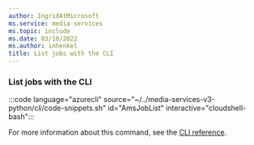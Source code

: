 ```yaml
---
author: IngridAtMicrosoft
ms.service: media-services
ms.topic: include
ms.date: 03/10/2022
ms.author: inhenkel
title: List jobs with the CLI
---
```


### List jobs with the CLI

:::code language="azurecli" source="~/../media-services-v3-python/cli/code-snippets.sh" id="AmsJobList" interactive="cloudshell-bash":::

For more information about this command, see the [CLI reference](/cli/azure/ams/job?view=azure-cli-latest#az-ams-job-list).
